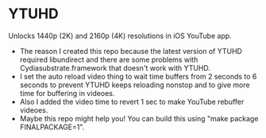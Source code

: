 # YTUHD

Unlocks 1440p (2K) and 2160p (4K) resolutions in iOS YouTube app.
- The reason I created this repo because the latest version of YTUHD required libundirect and there are some problems with Cydiasubstrate.framework that doesn't work with YTUHD.
- I set the auto reload video thing to wait time buffers from 2 seconds to 6 seconds to prevent YTUHD keeps reloading nonstop and to give more time for buffering in videoes.
- Also I added the video time to revert 1 sec to make YouTube rebuffer videoes.
- Maybe this repo might help you! You can build this using "make package FINALPACKAGE=1".
